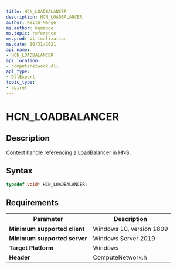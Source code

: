 ```yaml
---
title: HCN_LOADBALANCER
description: HCN_LOADBALANCER
author: Keith-Mange
ms.author: kemange
ms.topic: reference
ms.prod: virtualization
ms.date: 10/31/2021
api_name:
- HCN_LOADBALANCER
api_location:
- computenetwork.dll
api_type:
- DllExport
topic_type: 
- apiref
---
```

# HCN_LOADBALANCER

## Description

Context handle referencing a LoadBalancer in HNS.

## Syntax

```cpp
typedef void* HCN_LOADBALANCER;
```


## Requirements

|Parameter|Description|
|---|---|
| **Minimum supported client** | Windows 10, version 1809 |
| **Minimum supported server** | Windows Server 2019 |
| **Target Platform** | Windows |
| **Header** | ComputeNetwork.h |

